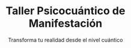 ---
title: "Taller Psicocuántico de Manifestación"
subtitle: "Transforma tu realidad desde el nivel cuántico"
duration: "21 días de transformación"
featured: true
icon: "magic"
order: 1
highlight: "El programa más solicitado para crear tu nueva realidad"
benefits:
  - "Identifica y reprograma creencias limitantes"
  - "Técnicas cuánticas de manifestación"
  - "Alineación con tu propósito de vida"
  - "Acompañamiento grupal transformador"
  - "Comunidad privada de apoyo"
---
